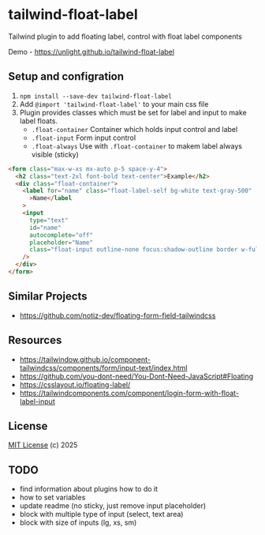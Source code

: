 # tailwind-float-label

Tailwind plugin to add floating label, control with float label components

Demo - https://unlight.github.io/tailwind-float-label

## Setup and configration

1. `npm install --save-dev tailwind-float-label`
2. Add `@import 'tailwind-float-label'` to your main css file
3. Plugin provides classes which must be set for label and input to make label floats.
   - `.float-container` Container which holds input control and label
   - `.float-input` Form input control
   - `.float-always` Use with `.float-container` to makem label always visible (sticky)

```html
<form class="max-w-xs mx-auto p-5 space-y-4">
  <h2 class="text-2xl font-bold text-center">Example</h2>
  <div class="float-container">
    <label for="name" class="float-label-self bg-white text-gray-500"
      >Name</label
    >
    <input
      type="text"
      id="name"
      autocomplete="off"
      placeholder="Name"
      class="float-input outline-none focus:shadow-outline border w-full px-1"
    />
  </div>
</form>
```

## Similar Projects

- https://github.com/notiz-dev/floating-form-field-tailwindcss

## Resources

- https://tailwindow.github.io/component-tailwindcss/components/form/input-text/index.html
- https://github.com/you-dont-need/You-Dont-Need-JavaScript#Floating
- https://csslayout.io/floating-label/
- https://tailwindcomponents.com/component/login-form-with-float-label-input

## License

[MIT License](https://opensource.org/licenses/MIT) (c) 2025

## TODO

- find information about plugins how to do it
- how to set variables
- update readme (no sticky, just remove input placeholder)
- block with multiple type of input (select, text area)
- block with size of inputs (lg, xs, sm)
